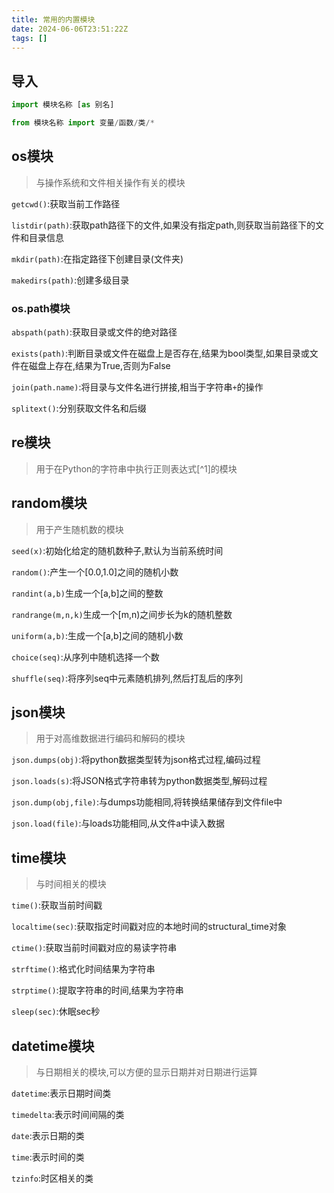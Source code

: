 ```yaml
---
title: 常用的内置模块
date: 2024-06-06T23:51:22Z
tags: []
---
```


## 导入

```python
import 模块名称 [as 别名]
```

```python
from 模块名称 import 变量/函数/类/*
```

## os模块

> 与操作系统和文件相关操作有关的模块

`getcwd()`:获取当前工作路径

`listdir(path)`:获取path路径下的文件,如果没有指定path,则获取当前路径下的文件和目录信息

`mkdir(path)`:在指定路径下创建目录(文件夹)

`makedirs(path)`:创建多级目录

### os.path模块

​`abspath(path)`​:获取目录或文件的绝对路径  

​`exists(path)`​:判断目录或文件在磁盘上是否存在,结果为bool类型,如果目录或文件在磁盘上存在,结果为True,否则为False  

​`join(path.name)`​:将目录与文件名进行拼接,相当于字符串`+`​的操作  

​`splitext()`​:分别获取文件名和后缀

## re模块

> 用于在Python的字符串中执行正则表达式[^1]的模块

## random模块

> 用于产生随机数的模块

​`seed(x)`​:初始化给定的随机数种子,默认为当前系统时间  

​`random()`​:产生一个[0.0,1.0]之间的随机小数  

​`randint(a,b)`生成一个[a,b]之间的整数  

​`randrange(m,n,k)`​生成一个[m,n)之间步长为k的随机整数  

​`uniform(a,b)`​:生成一个[a,b]之间的随机小数  

​`choice(seq)`​:从序列中随机选择一个数  

​`shuffle(seq)`​:将序列seq中元素随机排列,然后打乱后的序列

## json模块

> 用于对高维数据进行编码和解码的模块

`json.dumps(obj)`:将python数据类型转为json格式过程,编码过程

`json.loads(s)`:将JSON格式字符串转为python数据类型,解码过程

`json.dump(obj,file)`:与dumps功能相同,将转换结果储存到文件file中

`json.load(file)`:与loads功能相同,从文件a中读入数据

## time模块

> 与时间相关的模块

​`time()`​:获取当前时间戳  

​`localtime(sec)`​:获取指定时间戳对应的本地时间的structural_time对象  

​`ctime()`​:获取当前时间戳对应的易读字符串  

​`strftime()`​:格式化时间结果为字符串  

​`strptime()`​:提取字符串的时间,结果为字符串  

​`sleep(sec)`​:休眠sec秒

## datetime模块

> 与日期相关的模块,可以方便的显示日期并对日期进行运算

​`datetime`​:表示日期时间类  

​`timedelta`​:表示时间间隔的类  

​`date`​:表示日期的类  

​`time`​:表示时间的类  

​`tzinfo`​:时区相关的类
